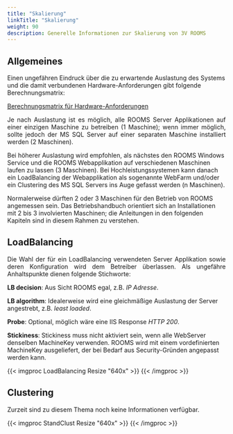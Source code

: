 ```yaml
---
title: "Skalierung"
linkTitle: "Skalierung"
weight: 90
description: Generelle Informationen zur Skalierung von 3V ROOMS
---
```

## Allgemeines

Einen ungefähren Eindruck über die zu erwartende Auslastung des Systems und die damit verbundenen Hardware-Anforderungen gibt folgende Berechnungsmatrix: </br>

<a href="https://3volutions.atlassian.net/plugins/servlet/servicedesk/customer/confluence/shim/download/attachments/257130714/Berechnungsmatrix%20f%C3%BCr%20Hardware-Anforderungen.xlsx?version=5&modificationDate=1348047210144&cacheVersion=1&api=v2"> Berechnungsmatrix für Hardware-Anforderungen </a> </br>

<p align = "justify">
Je nach Auslastung ist es möglich, alle ROOMS Server Applikationen auf einer einzigen Maschine zu betreiben (1 Maschine); wenn immer möglich, sollte jedoch der MS SQL Server auf einer separaten Maschine installiert werden (2 Maschinen). </br>

Bei höherer Auslastung wird empfohlen, als nächstes den ROOMS Windows Service und die ROOMS Webapplikation auf verschiedenen Maschinen laufen zu lassen (3 Maschinen). Bei Hochleistungssystemen kann danach ein LoadBalancing der Webapplikation als sogenannte WebFarm und/oder ein Clustering des MS SQL Servers ins Auge gefasst werden (n Maschinen). </br>

Normalerweise dürften 2 oder 3 Maschinen für den Betrieb von ROOMS angemessen sein.
Das Betriebshandbuch orientiert sich an Installationen mit 2 bis 3 involvierten Maschinen; die Anleitungen in den folgenden Kapiteln sind in diesem Rahmen zu verstehen. </p>

## LoadBalancing

<p align = "justify">
Die Wahl der für ein LoadBalancing verwendeten Server Applikation sowie deren Konfiguration wird dem Betreiber überlassen. Als ungefähre Anhaltspunkte dienen folgende Stichworte:

<b>LB decision</b>: Aus Sicht ROOMS egal, z.B. <i>IP Adresse</i>.

<b>LB algorithm</b>: Idealerweise wird eine gleichmäßige Auslastung der Server angestrebt, z.B. <i>least loaded</i>.

<b>Probe</b>: Optional, möglich wäre eine IIS Response <i>HTTP 200</i>.

<b>Stickiness</b>: Stickiness muss nicht aktiviert sein, wenn alle WebServer denselben MachineKey verwenden. ROOMS wird mit einem vordefinierten MachineKey ausgeliefert, der bei Bedarf aus Security-Gründen angepasst werden kann. </p>

{{< imgproc LoadBalancing Resize "640x" >}} {{< /imgproc >}}

## Clustering

Zurzeit sind zu diesem Thema noch keine Informationen verfügbar.

{{< imgproc StandClust Resize "640x" >}} {{< /imgproc >}}
